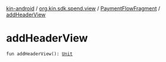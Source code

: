 [kin-android](../../index.md) / [org.kin.sdk.spend.view](../index.md) / [PaymentFlowFragment](index.md) / [addHeaderView](./add-header-view.md)

# addHeaderView

`fun addHeaderView(): `[`Unit`](https://kotlinlang.org/api/latest/jvm/stdlib/kotlin/-unit/index.html)